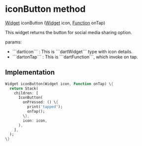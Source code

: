


# iconButton method








[Widget](https://api.flutter.dev/flutter/widgets/Widget-class.html) iconButton
([Widget](https://api.flutter.dev/flutter/widgets/Widget-class.html) icon, [Function](https://api.flutter.dev/flutter/dart-core/Function-class.html) onTap)





<p>This widget returns the button for social media sharing option.</p>
<p>params:</p>
<ul>
<li>```darticon``` : This is ```dartWidget``` type with icon details.</li>
<li>```dartonTap``` : This is ```dartFunction```, which invoke on tap.</li>
</ul>



## Implementation

```dart
Widget iconButton(Widget icon, Function onTap) \{
  return Stack(
    children: [
      IconButton(
        onPressed: () \{
          print('tapped');
          onTap();
        \},
        icon: icon,
      ),
    ],
  );
\}
```







